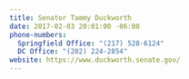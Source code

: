 ```yaml
---
title: Senator Tammy Duckworth
date: 2017-02-03 20:01:00 -06:00
phone-numbers:
  Springfield Office: "(217) 528-6124"
  DC Office: "(202) 224-2854"
website: https://www.duckworth.senate.gov/
---
```


